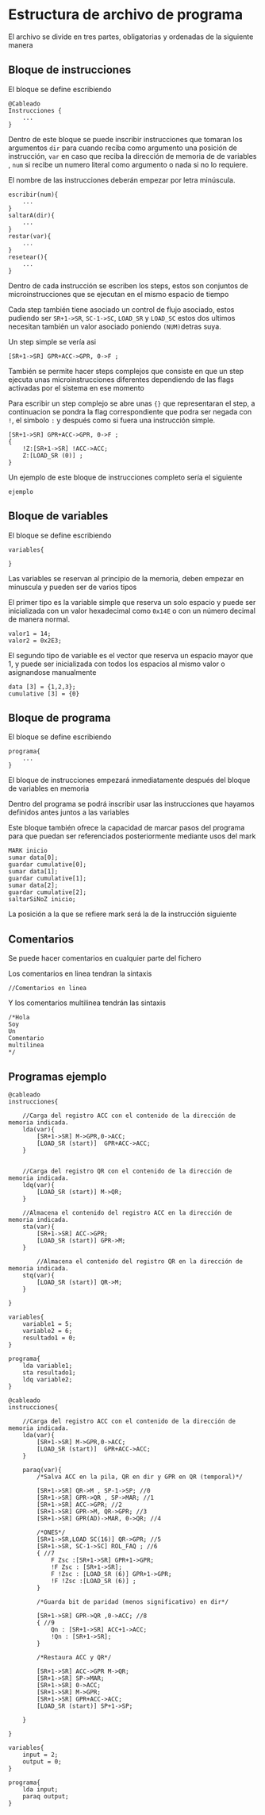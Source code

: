 # Estructura de archivo de programa

El archivo se divide en tres partes, obligatorias y ordenadas de la siguiente manera

## Bloque de instrucciones

El bloque se define escribiendo

```
@Cableado
Instrucciones {
    ...
}
```


Dentro de este bloque se puede inscribir instrucciones que tomaran los argumentos `dir` para cuando reciba como argumento una posición de instrucción, `var` en caso que reciba la dirección de memoria de de variables , `num` si recibe un numero literal como argumento o nada si no lo requiere.

El nombre de las instrucciones deberán empezar por letra minúscula.

```
escribir(num){
	...
}
saltarA(dir){
	...
}
restar(var){
	...
}
resetear(){
	...
}
```

Dentro de cada instrucción se escriben los steps, estos son conjuntos de microinstrucciones que se ejecutan en el mismo espacio de tiempo

Cada step también tiene asociado un control de flujo asociado, estos pudiendo ser `SR+1->SR`, `SC-1->SC`, `LOAD_SR` y `LOAD_SC` estos dos ultimos necesitan también un valor asociado poniendo `(NUM)`detras suya.

Un step simple se vería asi
```
[SR+1->SR] GPR+ACC->GPR, 0->F ;
```

También se permite hacer steps complejos que consiste en que un step ejecuta unas microinstrucciones diferentes dependiendo de las flags activadas por el sistema en ese momento

Para escribir un step complejo se abre unas `{}` que representaran el step, a continuacion se pondra la flag correspondiente que podra ser negada con `!`,  el simbolo `:` y después como si fuera una instrucción simple.

```
[SR+1->SR] GPR+ACC->GPR, 0->F ;
{
	!Z:[SR+1->SR] !ACC->ACC;
	Z:[LOAD_SR (0)] ;
}
```


Un ejemplo de este bloque de instrucciones completo sería el siguiente

```
ejemplo
```

## Bloque de variables

El bloque se define escribiendo

```
variables{

}
```

Las variables se reservan al principio de la memoria, deben empezar en minuscula y pueden ser de varios tipos

El primer tipo es la variable simple que reserva un solo espacio y puede ser inicializada con un valor hexadecimal como `0x14E` o con un número decimal de manera normal.

```
valor1 = 14;
valor2 = 0x2E3;
```

El segundo tipo de variable es el vector que reserva un espacio mayor que 1, y puede ser inicializada con todos los espacios al mismo valor o asignandose manualmente

```
data [3] = {1,2,3};
cumulative [3] = {0}
```


## Bloque de programa

El bloque se define escribiendo
```
programa{
	...
}
```
El bloque de instrucciones empezará inmediatamente después del bloque de variables en memoria

Dentro del programa se podrá inscribir usar las instrucciones que hayamos definidos antes juntos a las variables

Este bloque también ofrece la capacidad de marcar pasos del programa para que puedan ser referenciados posteriormente mediante usos del mark

```
MARK inicio
sumar data[0];
guardar cumulative[0];
sumar data[1];
guardar cumulative[1];
sumar data[2];
guardar cumulative[2];
saltarSiNoZ inicio;
```

La posición a la que se refiere mark será la de la instrucción siguiente

## Comentarios

Se puede hacer comentarios en cualquier parte del fichero

Los comentarios en linea tendran la sintaxis

```
//Comentarios en linea
```

Y los comentarios multilinea tendrán las sintaxis

```
/*Hola
Soy
Un
Comentario
multilinea
*/
```

## Programas ejemplo

```
@cableado
instrucciones{

	//Carga del registro ACC con el contenido de la dirección de memoria indicada.
	lda(var){ 
		[SR+1->SR] M->GPR,0->ACC;
		[LOAD_SR (start)]  GPR+ACC->ACC;
	}


	//Carga del registro QR con el contenido de la dirección de memoria indicada.
	ldq(var){
		[LOAD_SR (start)] M->QR;
	}
	
	//Almacena el contenido del registro ACC en la dirección de memoria indicada.
	sta(var){
		[SR+1->SR] ACC->GPR;
		[LOAD_SR (start)] GPR->M;
	}

		//Almacena el contenido del registro QR en la dirección de memoria indicada.
	stq(var){
		[LOAD_SR (start)] QR->M;
	}
	
}

variables{
	variable1 = 5;
	variable2 = 6;
	resultado1 = 0;
}

programa{
	lda variable1;
	sta resultado1;
	ldq variable2;
}
```

```
@cableado
instrucciones{

	//Carga del registro ACC con el contenido de la dirección de memoria indicada.
	lda(var){ 
		[SR+1->SR] M->GPR,0->ACC;
		[LOAD_SR (start)]  GPR+ACC->ACC;
	}
	
	paraq(var){
		/*Salva ACC en la pila, QR en dir y GPR en QR (temporal)*/
		
		[SR+1->SR] QR->M , SP-1->SP; //0
		[SR+1->SR] GPR->QR , SP->MAR; //1
		[SR+1->SR] ACC->GPR; //2
		[SR+1->SR] GPR->M, QR->GPR; //3
		[SR+1->SR] GPR(AD)->MAR, 0->QR; //4

		/*ONES*/
		[SR+1->SR,LOAD SC(16)] QR->GPR; //5
		[SR+1->SR, SC-1->SC] ROL_FAQ ; //6
		{ //7
			F Zsc :[SR+1->SR] GPR+1->GPR;
			!F Zsc : [SR+1->SR];
			F !Zsc : [LOAD_SR (6)] GPR+1->GPR;
			!F !Zsc :[LOAD_SR (6)] ;
		}

		/*Guarda bit de paridad (menos significativo) en dir*/

		[SR+1->SR] GPR->QR ,0->ACC; //8
		{ //9
			Qn : [SR+1->SR] ACC+1->ACC;
			!Qn : [SR+1->SR];
		}

		/*Restaura ACC y QR*/

		[SR+1->SR] ACC->GPR M->QR;
		[SR+1->SR] SP->MAR;
		[SR+1->SR] 0->ACC;
		[SR+1->SR] M->GPR;
		[SR+1->SR] GPR+ACC->ACC;
		[LOAD_SR (start)] SP+1->SP;
		
	}
	
}

variables{
	input = 2;
	output = 0;
}

programa{
	lda input;
	paraq output;
}
```